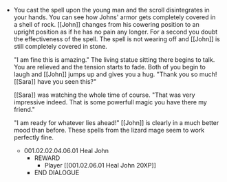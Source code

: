 - You cast the spell upon the young man and the scroll disintegrates in your hands. You can see how Johns' armor gets completely covered in a shell of rock. [[John]] changes from his cowering position to an upright position as if he has no pain any longer. For a second you doubt the effectiveness of the spell. The spell is not wearing off and [[John]] is still completely covered in stone.
  
  "I am fine this is amazing." The living statue sitting there begins to talk. You are relieved and the tension starts to fade. Both of you begin to laugh and [[John]] jumps up and gives you a hug. "Thank you so much! [[Sara]] have you seen this?"
  
  [[Sara]] was watching the whole time of course. "That was very impressive indeed. That is some powerfull magic you have there my friend."
  
  "I am ready for whatever lies ahead!" [[John]] is clearly in a much better mood than before. These spells from the lizard mage seem to work perfectly fine.
	- 001.02.02.04.06.01 Heal John
		- REWARD
			- Player [[001.02.06.01 Heal John 20XP]]
		- END DIALOGUE